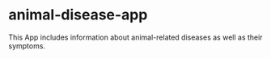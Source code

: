 # animal-disease-app
This App includes information about animal-related diseases as well as their symptoms.
